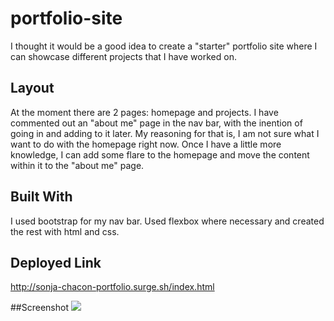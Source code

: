 # portfolio-site
I thought it would be a good idea to create a "starter" portfolio site where I can showcase different projects that I have worked on. 
## Layout
At the moment there are 2 pages: homepage and projects. I have commented out an "about me" page in the nav bar, with the inention of going in and adding to it later. My reasoning for that is, I am not sure what I want to do with the homepage right now. Once I have a little more knowledge, I can add some flare to the homepage and move the content within it to the "about me" page.
## Built With
I used bootstrap for my nav bar. Used flexbox where necessary and created the rest with html and css. 
## Deployed Link
http://sonja-chacon-portfolio.surge.sh/index.html

##Screenshot
![](wireframe.jpg)

